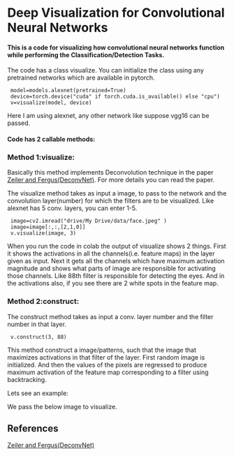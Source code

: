 # Deep Visualization for Convolutional Neural Networks
#### This is a code for visualizing how convolutional neural networks function while performing the Classification/Detection Tasks.


The code has a class visualize. You can initialize the class using any pretrained networks which are available in pytorch.

     model=models.alexnet(pretrained=True)
     device=torch.device("cuda" if torch.cuda.is_available() else "cpu")     
     v=visualize(model, device)
Here I am using alexnet, any other network like suppose vgg16 can be passed.

#### Code has 2 callable methods:
### Method 1:visualize:
Basically this method implements Deconvolution technique in the paper [Zeiler and Fergus(DeconvNet)](https://arxiv.org/abs/1311.2901). For more details you can read the paper.

The visualize method takes as input a image, to pass to the network and the convolution layer(number) for which the filters are to be visualized. Like alexnet has 5 conv. layers, you can enter 1-5.
     
     image=cv2.imread("drive/My Drive/data/face.jpeg" )
     image=image[:,:,[2,1,0]]
     v.visualize(image, 3)
When you run the code in colab the output of visualize shows 2 things. First it shows the activations in all the channels(i.e. feature maps) in the layer given as input. Next it gets all the channels which have maximum activation magnitude and shows what parts of image are responsible for activating those channels. Like 88th filter is responsible for detecting the eyes. And in the activations also, if you see there are 2 white spots in the feature map.

### Method 2:construct:
The construct method takes as input a conv. layer number and the filter number in that layer.

     v.construct(3, 88)
This method construct a image/patterns, such that the image that maximizes activations in that filter of the layer. First random image is initialized. And then the values of the pixels are regressed to produce maximum activation of the feature map corresponding to a filter using backtracking.

Lets see an example:

We pass the below image to visualize.



## References
[Zeiler and Fergus(DeconvNet)](https://arxiv.org/abs/1311.2901)
